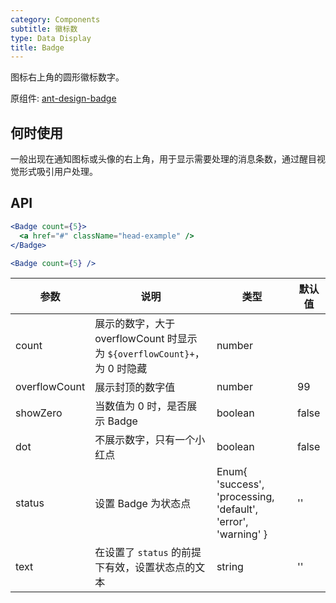 ```yaml
---
category: Components
subtitle: 徽标数
type: Data Display
title: Badge
---
```


图标右上角的圆形徽标数字。

原组件: [ant-design-badge](https://ant.design/components/badge-cn/)

## 何时使用

一般出现在通知图标或头像的右上角，用于显示需要处理的消息条数，通过醒目视觉形式吸引用户处理。

## API

```jsx
<Badge count={5}>
  <a href="#" className="head-example" />
</Badge>
```


```jsx
<Badge count={5} />
```

| 参数           | 说明                             | 类型       | 默认值 |
|----------------|----------------------------------|------------|---------|
| count          | 展示的数字，大于 overflowCount 时显示为 `${overflowCount}+`，为 0 时隐藏 | number | |
| overflowCount  | 展示封顶的数字值                 | number | 99 |
| showZero       | 当数值为 0 时，是否展示 Badge   | boolean | false |
| dot            | 不展示数字，只有一个小红点       | boolean | false  |
| status         | 设置 Badge 为状态点            | Enum{ 'success', 'processing, 'default', 'error', 'warning' } | '' |
| text           | 在设置了 `status` 的前提下有效，设置状态点的文本  | string | '' |
